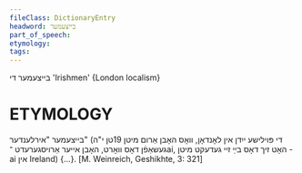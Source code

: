 ```yaml
---
fileClass: DictionaryEntry
headword: בייצעמער
part_of_speech: 
etymology: 
tags: 
---
```

בייצעמער
די
'Irishmen'
{London localism}

ETYMOLOGY
===========
בייצעמער "אירלענדער" (די פּוילישע ייִדן אין לאָנדאָן, וואָס האָבן אַרום מיטן 19טן י"ה געשאַפֿן דאָס וואָרט, האָבן אייער אַרויסגערעדט ־ai, האָט זיך דאָס בײַ זיי געדעקט מיטן -ai אין Ireland) {...}.
[M. Weinreich, Geshikhte, 3: 321]